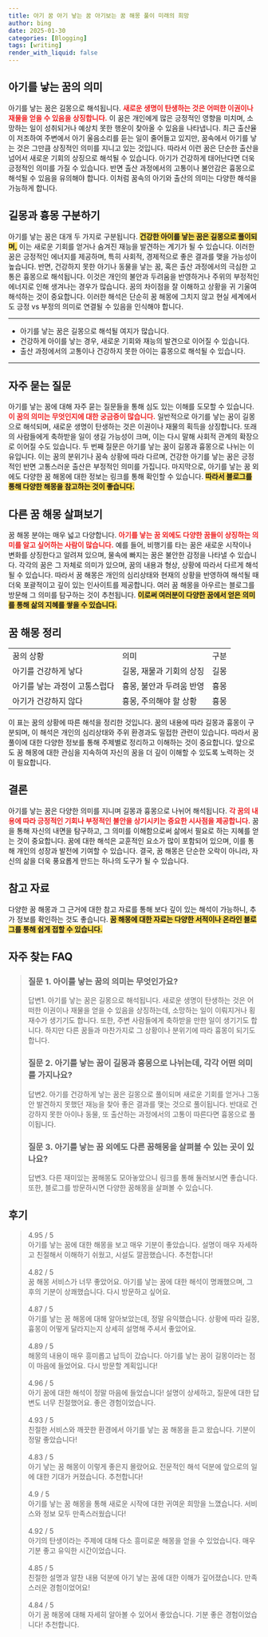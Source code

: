 ```yaml
---
title: 아기 꿈 아기 낳는 꿈 아기보는 꿈 해몽 풀이 미래의 희망
author: bing
date: 2025-01-30
categories: [Blogging]
tags: [writing]
render_with_liquid: false
---
```



<h2 id='아기를낳는꿈의의미'>아기를 낳는 꿈의 의미</h2>

<p>아기를 낳는 꿈은 길몽으로 해석됩니다. <b><span style="color: #ee2323;">새로운 생명이 탄생하는 것은 어떠한 이권이나 재물을 얻을 수 있음을 상징합니다.</span></b> 이 꿈은 개인에게 많은 긍정적인 영향을 미치며, 소망하는 일이 성취되거나 예상치 못한 행운이 찾아올 수 있음을 나타냅니다. 최근 출산율이 저조하여 주변에서 아기 울음소리를 듣는 일이 줄어들고 있지만, 꿈속에서 아기를 낳는 것은 그만큼 상징적인 의미를 지니고 있는 것입니다. 따라서 이런 꿈은 단순한 출산을 넘어서 새로운 기회의 상징으로 해석될 수 있습니다. 아기가 건강하게 태어난다면 더욱 긍정적인 의미를 가질 수 있습니다. 반면 출산 과정에서의 고통이나 불안감은 흉몽으로 해석될 수 있음을 유의해야 합니다. 이처럼 꿈속의 아기와 출산의 의미는 다양한 해석을 가능하게 합니다.</p>

<h2 id='길몽과흉몽구분하기'>길몽과 흉몽 구분하기</h2>

<p>아기를 낳는 꿈은 대개 두 가지로 구분됩니다. <b><span style="background-color: #ffe066;">건강한 아이를 낳는 꿈은 길몽으로 풀이되며,</span></b> 이는 새로운 기회를 얻거나 숨겨진 재능을 발견하는 계기가 될 수 있습니다. 이러한 꿈은 긍정적인 에너지를 제공하며, 특히 사회적, 경제적으로 좋은 결과를 맺을 가능성이 높습니다. 반면, 건강하지 못한 아기나 동물을 낳는 꿈, 혹은 출산 과정에서의 극심한 고통은 흉몽으로 해석됩니다. 이것은 개인의 불안과 두려움을 반영하거나 주위의 부정적인 에너지로 인해 생겨나는 경우가 많습니다. 꿈의 차이점을 잘 이해하고 상황을 귀 기울여 해석하는 것이 중요합니다. 이러한 해석은 단순히 꿈 해몽에 그치지 않고 현실 세계에서도 긍정 vs 부정의 의미로 연결될 수 있음을 인식해야 합니다.</p>

<hr />

<ul>
    <li>아기를 낳는 꿈은 길몽으로 해석될 여지가 많습니다.</li>
    <li>건강하게 아이를 낳는 경우, 새로운 기회와 재능의 발견으로 이어질 수 있습니다.</li>
    <li>출산 과정에서의 고통이나 건강하지 못한 아이는 흉몽으로 해석될 수 있습니다.</li>
</ul>

<hr />

<h2 id='자주묻는질문'>자주 묻는 질문</h2>

<p>아기를 낳는 꿈에 대해 자주 묻는 질문들을 통해 심도 있는 이해를 도모할 수 있습니다. <b><span style="color: #ee2323;">이 꿈의 의미는 무엇인지에 대한 궁금증이 많습니다.</span></b> 일반적으로 아기를 낳는 꿈이 길몽으로 해석되며, 새로운 생명이 탄생하는 것은 이권이나 재물의 획득을 상징합니다. 또래의 사람들에게 축하받을 일이 생길 가능성이 크며, 이는 다시 말해 사회적 관계의 확장으로 이어질 수도 있습니다. 두 번째 질문은 아기를 낳는 꿈이 길몽과 흉몽으로 나뉘는 이유입니다. 이는 꿈의 분위기나 꿈속 상황에 따라 다르며, 건강한 아기를 낳는 꿈은 긍정적인 반면 고통스러운 출산은 부정적인 의미를 가집니다. 마지막으로, 아기를 낳는 꿈 외에도 다양한 꿈 해몽에 대한 정보는 링크를 통해 확인할 수 있습니다. <b><span style="background-color: #ffe066;">따라서 블로그를 통해 다양한 해몽을 참고하는 것이 좋습니다.</span></b> </p>

<h2 id='다른꿈해몽살펴보기'>다른 꿈 해몽 살펴보기</h2>

<p>꿈 해몽 분야는 매우 넓고 다양합니다. <b><span style="color: #ee2323;">아기를 낳는 꿈 외에도 다양한 꿈들이 상징하는 의미를 알고 싶어하는 사람이 많습니다.</span></b> 예를 들어, 비행기를 타는 꿈은 새로운 시작이나 변화를 상징한다고 알려져 있으며, 물속에 빠지는 꿈은 불안한 감정을 나타낼 수 있습니다. 각각의 꿈은 그 자체로 의미가 있으며, 꿈의 내용과 형상, 상황에 따라서 다르게 해석될 수 있습니다. 따라서 꿈 해몽은 개인의 심리상태와 현재의 상황을 반영하여 해석될 때 더욱 포괄적이고 깊이 있는 인사이트를 제공합니다. 여러 꿈 해몽을 아우르는 블로그를 방문해 그 의미를 탐구하는 것이 추천됩니다. <b><span style="background-color: #ffe066;">이로써 여러분이 다양한 꿈에서 얻은 의미를 통해 삶의 지혜를 쌓을 수 있습니다.</span></b></p>

<h2 id='꿈해몽정리'>꿈 해몽 정리</h2>

<table>
    <tr>
        <td>꿈의 상황</td>
        <td>의미</td>
        <td>구분</td>
    </tr>
    <tr>
        <td>아기를 건강하게 낳다</td>
        <td>길몽, 재물과 기회의 상징</td>
        <td>길몽</td>
    </tr>
    <tr>
        <td>아기를 낳는 과정이 고통스럽다</td>
        <td>흉몽, 불안과 두려움 반영</td>
        <td>흉몽</td>
    </tr>
    <tr>
        <td>아기가 건강하지 않다</td>
        <td>흉몽, 주의해야 할 상황</td>
        <td>흉몽</td>
    </tr>
</table>

<p>이 표는 꿈의 상황에 따른 해석을 정리한 것입니다. 꿈의 내용에 따라 길몽과 흉몽이 구분되며, 이 해석은 개인의 심리상태와 주위 환경과도 밀접한 관련이 있습니다. 따라서 꿈 풀이에 대한 다양한 정보를 통해 주제별로 정리하고 이해하는 것이 중요합니다. 앞으로도 꿈 해몽에 대한 관심을 지속하여 자신의 꿈을 더 깊이 이해할 수 있도록 노력하는 것이 필요합니다.</p>

<h2 id='결론'>결론</h2>

<p>아기를 낳는 꿈은 다양한 의미를 지니며 길몽과 흉몽으로 나뉘어 해석됩니다. <b><span style="color: #ee2323;">각 꿈의 내용에 따라 긍정적인 기회나 부정적인 불안을 상기시키는 중요한 시사점을 제공합니다.</span></b> 꿈을 통해 자신의 내면을 탐구하고, 그 의미를 이해함으로써 삶에서 필요로 하는 지혜를 얻는 것이 중요합니다. 꿈에 대한 해석은 교훈적인 요소가 많이 포함되어 있으며, 이를 통해 개인의 성장과 발전에 기여할 수 있습니다. 결국, 꿈 해몽은 단순한 오락이 아니라, 자신의 삶을 더욱 풍요롭게 만드는 하나의 도구가 될 수 있습니다.</p>

<h2 id='참고자료'>참고 자료</h2>

<p>다양한 꿈 해몽과 그 근거에 대한 참고 자료를 통해 보다 깊이 있는 해석이 가능하니, 추가 정보를 확인하는 것도 좋습니다. <b><span style="background-color: #ffe066;">꿈 해몽에 대한 자료는 다양한 서적이나 온라인 블로그를 통해 쉽게 접할 수 있습니다.</span></b></p>


<h2 id='자주_찾는_FAQ'>자주 찾는 FAQ</h2>
<div itemscope="" itemtype="https://schema.org/FAQPage"> 
<blockquote> 
<div itemscope="" itemprop="mainEntity" itemtype="https://schema.org/Question"> 
<h3 itemprop="name">질문 1. 아이를 낳는 꿈의 의미는 무엇인가요?</h3> 
<div itemscope="" itemprop="acceptedAnswer" itemtype="https://schema.org/Answer"> 
<span itemprop="text"> 
<p>답변1. 아기를 낳는 꿈은 길몽으로 해석됩니다. 새로운 생명이 탄생하는 것은 어떠한 이권이나 재물을 얻을 수 있음을 상징하는데, 소망하는 일이 이뤄지거나 횡재수가 생기기도 합니다. 또한, 주변 사람들에게 축하받을 만한 일이 생기기도 합니다. 하지만 다른 꿈들과 마찬가지로 그 상황이나 분위기에 따라 흉몽이 되기도 합니다.</p> 
</span> 
</div> 
</div> 

<div itemscope="" itemprop="mainEntity" itemtype="https://schema.org/Question"> 
<h3 itemprop="name">질문 2. 아기를 낳는 꿈이 길몽과 흉몽으로 나뉘는데, 각각 어떤 의미를 가지나요?</h3> 
<div itemscope="" itemprop="acceptedAnswer" itemtype="https://schema.org/Answer"> 
<span itemprop="text"> 
<p>답변2. 아기를 건강하게 낳는 꿈은 길몽으로 풀이되며 새로운 기회를 얻거나 그동안 발견하지 못했던 재능을 찾아 좋은 결과를 맺는 것으로 풀이됩니다. 반대로 건강하지 못한 아이나 동물, 또 출산하는 과정에서의 고통이 따른다면 흉몽으로 풀이됩니다.</p> 
</span> 
</div> 
</div> 

<div itemscope="" itemprop="mainEntity" itemtype="https://schema.org/Question"> 
<h3 itemprop="name">질문 3. 아기를 낳는 꿈 외에도 다른 꿈해몽을 살펴볼 수 있는 곳이 있나요?</h3> 
<div itemscope="" itemprop="acceptedAnswer" itemtype="https://schema.org/Answer"> 
<span itemprop="text"> 
<p>답변3. 다른 재미있는 꿈해몽도 모아놓았으니 링크를 통해 둘러보시면 좋습니다. 또한, 블로그를 방문하시면 다양한 꿈해몽을 살펴볼 수 있습니다.</p> 
</span> 
</div> 
</div> 
</blockquote> 
</div>
<h2 id='후기'>후기</h2>
<div itemscope itemtype="https://schema.org/Product">
  <blockquote>
  <div itemprop="review" itemscope itemtype="https://schema.org/Review">
      <div itemprop="reviewRating" itemscope itemtype="https://schema.org/Rating"> <span itemprop="ratingValue">4.95</span> / <span itemprop="bestRating">5</span> </div>
      <span itemprop="reviewBody">아기를 낳는 꿈에 대한 해몽을 보고 매우 기분이 좋았습니다. 설명이 매우 자세하고 친절해서 이해하기 쉬웠고, 시설도 깔끔했습니다. 추천합니다!</span>
  </div>
  <br>
  <div itemprop="review" itemscope itemtype="https://schema.org/Review">
      <div itemprop="reviewRating" itemscope itemtype="https://schema.org/Rating"> <span itemprop="ratingValue">4.82</span> / <span itemprop="bestRating">5</span> </div>
      <span itemprop="reviewBody">꿈 해몽 서비스가 너무 좋았어요. 아기를 낳는 꿈에 대한 해석이 명쾌했으며, 그 후의 기분이 상쾌했습니다. 다시 방문하고 싶어요.</span>
  </div>
  <br>
  <div itemprop="review" itemscope itemtype="https://schema.org/Review">
      <div itemprop="reviewRating" itemscope itemtype="https://schema.org/Rating"> <span itemprop="ratingValue">4.87</span> / <span itemprop="bestRating">5</span> </div>
      <span itemprop="reviewBody">아기를 낳는 꿈 해몽에 대해 알아보았는데, 정말 유익했습니다. 상황에 따라 길몽, 흉몽이 어떻게 달라지는지 상세히 설명해 주셔서 좋았어요.</span>
  </div>
  <br>
  <div itemprop="review" itemscope itemtype="https://schema.org/Review">
      <div itemprop="reviewRating" itemscope itemtype="https://schema.org/Rating"> <span itemprop="ratingValue">4.89</span> / <span itemprop="bestRating">5</span> </div>
      <span itemprop="reviewBody">해몽의 내용이 매우 흥미롭고 납득이 갔습니다. 아기를 낳는 꿈이 길몽이라는 점이 마음에 들었어요. 다시 방문할 계획입니다!</span>
  </div>
  <br>
  <div itemprop="review" itemscope itemtype="https://schema.org/Review">
      <div itemprop="reviewRating" itemscope itemtype="https://schema.org/Rating"> <span itemprop="ratingValue">4.96</span> / <span itemprop="bestRating">5</span> </div>
      <span itemprop="reviewBody">아기 꿈에 대한 해석이 정말 마음에 들었습니다! 설명이 상세하고, 질문에 대한 답변도 너무 친절했어요. 좋은 경험이었습니다.</span>
  </div>
  <br>
  <div itemprop="review" itemscope itemtype="https://schema.org/Review">
      <div itemprop="reviewRating" itemscope itemtype="https://schema.org/Rating"> <span itemprop="ratingValue">4.93</span> / <span itemprop="bestRating">5</span> </div>
      <span itemprop="reviewBody">친절한 서비스와 깨끗한 환경에서 아기를 낳는 꿈 해몽을 듣고 왔습니다. 기분이 정말 좋았습니다!</span>
  </div>
  <br>
  <div itemprop="review" itemscope itemtype="https://schema.org/Review">
      <div itemprop="reviewRating" itemscope itemtype="https://schema.org/Rating"> <span itemprop="ratingValue">4.83</span> / <span itemprop="bestRating">5</span> </div>
      <span itemprop="reviewBody">아기 낳는 꿈 해몽이 이렇게 좋은지 몰랐어요. 전문적인 해석 덕분에 앞으로의 일에 대한 기대가 커졌습니다. 추천합니다!</span>
  </div>
  <br>
  <div itemprop="review" itemscope itemtype="https://schema.org/Review">
      <div itemprop="reviewRating" itemscope itemtype="https://schema.org/Rating"> <span itemprop="ratingValue">4.9</span> / <span itemprop="bestRating">5</span> </div>
      <span itemprop="reviewBody">아기를 낳는 꿈 해몽을 통해 새로운 시작에 대한 귀여운 희망을 느꼈습니다. 서비스와 정보 모두 만족스러웠습니다!</span>
  </div>
  <br>
  <div itemprop="review" itemscope itemtype="https://schema.org/Review">
      <div itemprop="reviewRating" itemscope itemtype="https://schema.org/Rating"> <span itemprop="ratingValue">4.92</span> / <span itemprop="bestRating">5</span> </div>
      <span itemprop="reviewBody">아기의 탄생이라는 주제에 대해 다소 흥미로운 해몽을 얻을 수 있었습니다. 매우 기분 좋고 유익한 시간이었습니다.</span>
  </div>
  <br>
  <div itemprop="review" itemscope itemtype="https://schema.org/Review">
      <div itemprop="reviewRating" itemscope itemtype="https://schema.org/Rating"> <span itemprop="ratingValue">4.85</span> / <span itemprop="bestRating">5</span> </div>
      <span itemprop="reviewBody">친절한 설명과 알찬 내용 덕분에 아기 낳는 꿈에 대한 이해가 깊어졌습니다. 만족스러운 경험이었어요!</span>
  </div>
  <br>
  <div itemprop="review" itemscope itemtype="https://schema.org/Review">
      <div itemprop="reviewRating" itemscope itemtype="https://schema.org/Rating"> <span itemprop="ratingValue">4.84</span> / <span itemprop="bestRating">5</span> </div>
      <span itemprop="reviewBody">아기 꿈 해몽에 대해 자세히 알아볼 수 있어서 좋았습니다. 기분 좋은 경험이었습니다! 추천합니다.</span>
  </div>
  </blockquote>
</div>
